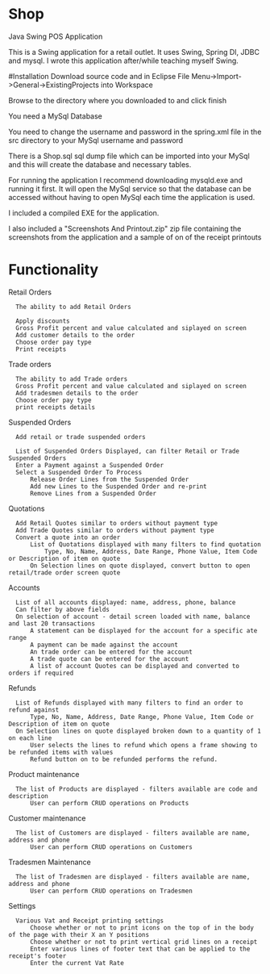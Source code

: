# Shop
Java Swing POS Application

This is a Swing application for a retail outlet. It uses Swing, Spring DI, JDBC and mysql. I wrote this application after/while teaching myself Swing.

#Installation
Download source code and in Eclipse File Menu->Import->General->ExistingProjects into Workspace

Browse to the directory where you downloaded to and click finish

You need a MySql Database 

You need to change the username and password in the spring.xml file in the src directory to your MySql username and password

There is a Shop.sql sql dump file which can be imported into your MySql and this will create the database and necessary tables.

For running the application I recommend downloading mysqld.exe and running it first. It will open the MySql service so that the database can be accessed without having to open MySql each time the application is used.

I included a compiled EXE for the application.

I also included a "Screenshots And Printout.zip" zip file containing the screenshots from the application and a sample of on of the receipt printouts

# Functionality

  Retail Orders
    
      The ability to add Retail Orders
      
      Apply discounts
      Gross Profit percent and value calculated and siplayed on screen
      Add customer details to the order
      Choose order pay type
      Print receipts
    
  Trade orders
  
      The ability to add Trade orders
      Gross Profit percent and value calculated and siplayed on screen
      Add tradesmen details to the order
      Choose order pay type
      print receipts details
      
  Suspended Orders
  
      Add retail or trade suspended orders
      
      List of Suspended Orders Displayed, can filter Retail or Trade Suspended Orders
      Enter a Payment against a Suspended Order
      Select a Suspended Order To Process
          Release Order Lines from the Suspended Order
          Add new Lines to the Suspended Order and re-print
          Remove Lines from a Suspended Order
  
  Quotations
  
      Add Retail Quotes similar to orders without payment type
      Add Trade Quotes similar to orders without payment type
      Convert a quote into an order
          List of Quotations displayed with many filters to find quotation
              Type, No, Name, Address, Date Range, Phone Value, Item Code or Description of item on quote
          On Selection lines on quote displayed, convert button to open retail/trade order screen quote
  
  Accounts
  
      List of all accounts displayed: name, address, phone, balance
      Can filter by above fields
      On selection of account - detail screen loaded with name, balance and last 20 transactions
          A statement can be displayed for the account for a specific ate range
          A payment can be made against the account
          An trade order can be entered for the account
          A trade quote can be entered for the account
          A list of account Quotes can be displayed and converted to orders if required
  
  Refunds
  
      List of Refunds displayed with many filters to find an order to refund against
          Type, No, Name, Address, Date Range, Phone Value, Item Code or Description of item on quote
      On Selection lines on quote displayed broken down to a quantity of 1 on each line
          User selects the lines to refund which opens a frame showing to be refunded items with values
          Refund button on to be refunded performs the refund.
  
  Product maintenance
  
      The list of Products are displayed - filters available are code and description
          User can perform CRUD operations on Products
  
  Customer maintenance
  
      The list of Customers are displayed - filters available are name, address and phone
          User can perform CRUD operations on Customers
  
  Tradesmen Maintenance
  
      The list of Tradesmen are displayed - filters available are name, address and phone
          User can perform CRUD operations on Tradesmen
      
  Settings
  
      Various Vat and Receipt printing settings
          Choose whether or not to print icons on the top of in the body of the page with their X an Y positions
          Choose whether or not to print vertical grid lines on a receipt
          Enter various lines of footer text that can be applied to the receipt's footer
          Enter the current Vat Rate
